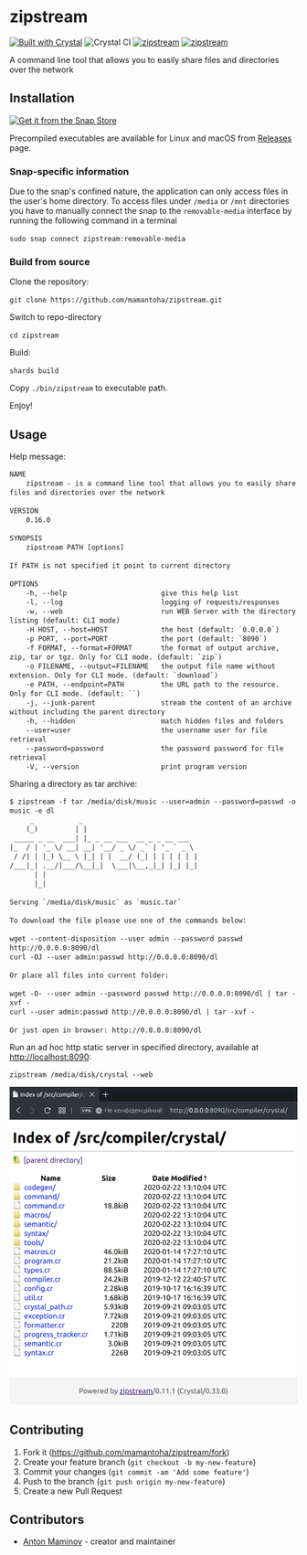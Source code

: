 # zipstream

[![Built with Crystal](https://img.shields.io/badge/built%20with-crystal-000000.svg?style=?style=plastic&logo=appveyor)](https://crystal-lang.org/)
![Crystal CI](https://github.com/mamantoha/zipstream/workflows/Crystal%20CI/badge.svg)
[![zipstream](https://snapcraft.io//zipstream/badge.svg)](https://snapcraft.io/zipstream)
[![zipstream](https://snapcraft.io//zipstream/trending.svg?name=0)](https://snapcraft.io/zipstream)

A command line tool that allows you to easily share files and directories over the network

## Installation

[![Get it from the Snap Store](https://snapcraft.io/static/images/badges/en/snap-store-black.svg)](https://snapcraft.io/zipstream)

Precompiled executables are available for Linux and macOS from [Releases](https://github.com/mamantoha/zipstream/releases) page.

### Snap-specific information

Due to the snap's confined nature, the application can only access files in the user's home directory.
To access files under `/media` or `/mnt` directories you have to manually connect the snap
to the `removable-media` interface by running the following command in a terminal

`sudo snap connect zipstream:removable-media`

### Build from source

Clone the repository:

`git clone https://github.com/mamantoha/zipstream.git`

Switch to repo-directory

`cd zipstream`

Build:

`shards build`

Copy `./bin/zipstream` to executable path.

Enjoy!

## Usage

Help message:

```console
NAME
    zipstream - is a command line tool that allows you to easily share files and directories over the network

VERSION
    0.16.0

SYNOPSIS
    zipstream PATH [options]

If PATH is not specified it point to current directory

OPTIONS
    -h, --help                       give this help list
    -l, --log                        logging of requests/responses
    -w, --web                        run WEB Server with the directory listing (default: CLI mode)
    -H HOST, --host=HOST             the host (default: `0.0.0.0`)
    -p PORT, --port=PORT             the port (default: `8090`)
    -f FORMAT, --format=FORMAT       the format of output archive, zip, tar or tgz. Only for CLI mode. (default: `zip`)
    -o FILENAME, --output=FILENAME   the output file name without extension. Only for CLI mode. (default: `download`)
    -e PATH, --endpoint=PATH         the URL path to the resource. Only for CLI mode. (default: ``)
    -j, --junk-parent                stream the content of an archive without including the parent directory
    -h, --hidden                     match hidden files and folders
    --user=user                      the username user for file retrieval
    --password=password              the password password for file retrieval
    -V, --version                    print program version
```

Sharing a directory as tar archive:

```console
$ zipstream -f tar /media/disk/music --user=admin --password=passwd -o music -e dl
     _           _
    (_)         | |
 _____ _ __  ___| |_ _ __ ___  __ _ _ __ ___
|_  / | '_ \/ __| __| '__/ _ \/ _` | '_ ` _ \
 / /| | |_) \__ \ |_| | |  __/ (_| | | | | | |
/___|_| .__/|___/\__|_|  \___|\__,_|_| |_| |_|
      | |
      |_|

Serving `/media/disk/music` as `music.tar`

To download the file please use one of the commands below:

wget --content-disposition --user admin --password passwd http://0.0.0.0:8090/dl
curl -OJ --user admin:passwd http://0.0.0.0:8090/dl

Or place all files into current folder:

wget -O- --user admin --password passwd http://0.0.0.0:8090/dl | tar -xvf -
curl --user admin:passwd http://0.0.0.0:8090/dl | tar -xvf -

Or just open in browser: http://0.0.0.0:8090/dl
```

Run an ad hoc http static server in specified directory, available at <http://localhost:8090>:

```console
zipstream /media/disk/crystal --web
```

[![Image of browser](https://raw.githubusercontent.com/mamantoha/zipstream/master/assets/zipstream_web.png)](https://raw.githubusercontent.com/mamantoha/zipstream/master/assets/zipstream_web.png)

## Contributing

1. Fork it (<https://github.com/mamantoha/zipstream/fork>)
2. Create your feature branch (`git checkout -b my-new-feature`)
3. Commit your changes (`git commit -am 'Add some feature'`)
4. Push to the branch (`git push origin my-new-feature`)
5. Create a new Pull Request

## Contributors

- [Anton Maminov](https://github.com/mamantoha) - creator and maintainer
